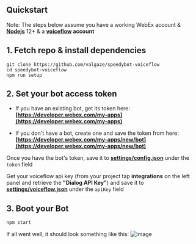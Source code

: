 ## Quickstart

Note: The steps below assume you have a working WebEx account & **[Nodejs](https://nodejs.org/en/download/)** 12+ & a **[voiceflow](https://voiceflow.com/) account** 

## 1. Fetch repo & install dependencies

```
git clone https://github.com/valgaze/speedybot-voiceflow
cd speedybot-voiceflow
npm run setup
```

## 2. Set your bot access token

- If you have an existing bot, get its token here: **[https://developer.webex.com/my-apps](https://developer.webex.com/my-apps)**

- If you don't have a bot, create one and save the token from here: **[https://developer.webex.com/my-apps/new/bot](https://developer.webex.com/my-apps/new/bot)**

Once you have the bot's token, save it to **[settings/config.json](./settings/config.json)** under the ```token``` field

Get your voiceflow api key (from your project tap **integrations** on the left panel and retrieve the **"Dialog API Key"**) and save it to **[settings/voiceflow.json](./settings/voiceflow.json)** under the ```apiKey``` field

## 3. Boot your Bot

```sh
npm start
```

If all went well, it should look something like this:
![image](https://raw.githubusercontent.com/valgaze/speedybot/master/docs/assets/framework_success.png)